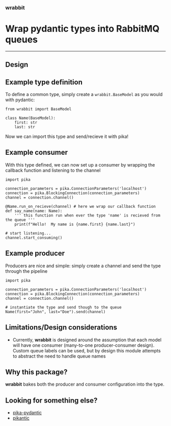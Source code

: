 ### wrabbit
# Wrap pydantic types into RabbitMQ queues
---

## Design 




## Example type definition
To define a common type, simply create a `wrabbit.BaseModel` as you would with pydantic:
```
from wrabbit import BaseModel

class Name(BaseModel):
    first: str
    last: str
```
Now we can import this type and send/recieve it with pika!

## Example consumer
With this type defined, we can now set up a consumer by wrapping the callback function and listening to the channel
```
import pika

connection_parameters = pika.ConnectionParameters('localhost')
connection = pika.BlockingConnection(connection_parameters)
channel = connection.channel()

@Name.run_on_recieve(channel) # here we wrap our callback function
def say_name(name: Name):
    ''' this function run when ever the type 'name' is recieved from the queue '''
    print(f"Hello!  My name is {name.first} {name.last}")

# start listening...
channel.start_consuming()
```

## Example producer
Producers are nice and simple: simply create a channel and send the type through the pipeline

```
import pika

connection_parameters = pika.ConnectionParameters('localhost')
connection = pika.BlockingConnection(connection_parameters)
channel = connection.channel()

# instantiate the type and send though to the queue
Name(first="John", last="Doe").send(channel)

```


## Limitations/Design considerations
- Currently, **wrabbit** is designed around the assumption that each model will have one consumer (many-to-one producer-consumer design).
Custom queue labels can be used, but by design this module attempts to abstract the need to handle queue names

## Why this package?
**wrabbit** bakes both the producer and consumer configuration into the type.

## Looking for something else?
- [pika-pydantic](https://github.com/ttamg/pika-pydantic) 
- [pikantic](https://github.com/tomgrin10/pikantic)
